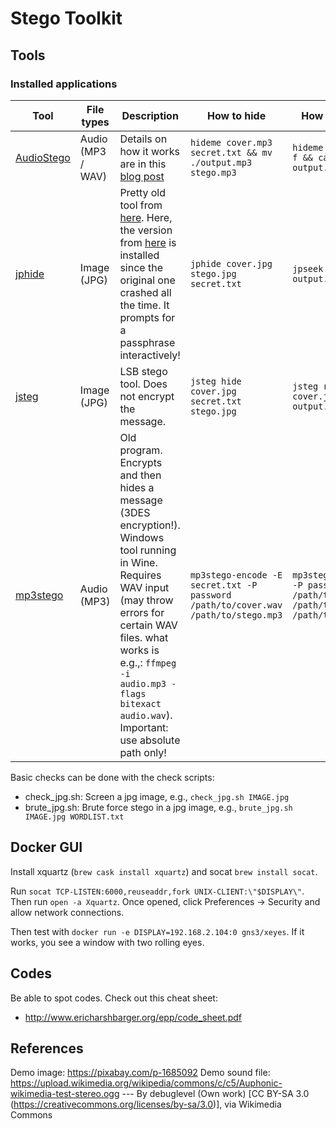 # Stego Toolkit

## Tools

### Installed applications

|Tool          |File types                |Description       |How to hide    | How to recover |
|--------------|--------------------------|------------------|---------------|----------------|
| [AudioStego](https://github.com/danielcardeenas/AudioStego) | Audio (MP3 / WAV) | Details on how it works are in this [blog post](https://danielcardeenas.github.io/audiostego.html) | `hideme cover.mp3 secret.txt && mv ./output.mp3 stego.mp3` | `hideme stego.mp3 -f && cat output.txt` |
| [jphide](http://linux01.gwdg.de/~alatham/stego.html) | Image (JPG) | Pretty old tool from [here](http://linux01.gwdg.de/~alatham/stego.html). Here, the version from [here](https://github.com/mmayfield1/SSAK) is installed since the original one crashed all the time. It prompts for a passphrase interactively! | `jphide cover.jpg stego.jpg secret.txt` | `jpseek stego.jpg output.txt` |
| [jsteg](https://github.com/lukechampine/jsteg) | Image (JPG) | LSB stego tool. Does not encrypt the message. | `jsteg hide cover.jpg secret.txt stego.jpg` | `jsteg reveal cover.jpg output.txt` |
| [mp3stego](http://www.petitcolas.net/steganography/mp3stego/) | Audio (MP3) | Old program. Encrypts and then hides a message (3DES encryption!). Windows tool running in Wine. Requires WAV input (may throw errors for certain WAV files. what works is e.g.,: `ffmpeg -i audio.mp3 -flags bitexact audio.wav`). Important: use absolute path only! | `mp3stego-encode -E secret.txt -P password /path/to/cover.wav /path/to/stego.mp3` | `mp3stego-decode -X -P password /path/to/stego.mp3 /path/to/out.pcm /path/to/out.txt`


Basic checks can be done with the check scripts:
- check_jpg.sh: Screen a jpg image, e.g., `check_jpg.sh IMAGE.jpg`
- brute_jpg.sh: Brute force stego in a jpg image, e.g., `brute_jpg.sh IMAGE.jpg WORDLIST.txt`

## Docker GUI

Install xquartz (`brew cask install xquartz`) and socat `brew install socat`.

Run `socat TCP-LISTEN:6000,reuseaddr,fork UNIX-CLIENT:\"$DISPLAY\"`.
Then run `open -a Xquartz`.
Once opened, click Preferences -> Security and allow network connections.

Then test with `docker run -e DISPLAY=192.168.2.104:0 gns3/xeyes`.
If it works, you see a window with two rolling eyes.


## Codes

Be able to spot codes. Check out this cheat sheet:
- http://www.ericharshbarger.org/epp/code_sheet.pdf


## References

Demo image: https://pixabay.com/p-1685092
Demo sound file: https://upload.wikimedia.org/wikipedia/commons/c/c5/Auphonic-wikimedia-test-stereo.ogg --- By debuglevel (Own work) [CC BY-SA 3.0 (https://creativecommons.org/licenses/by-sa/3.0)], via Wikimedia Commons
